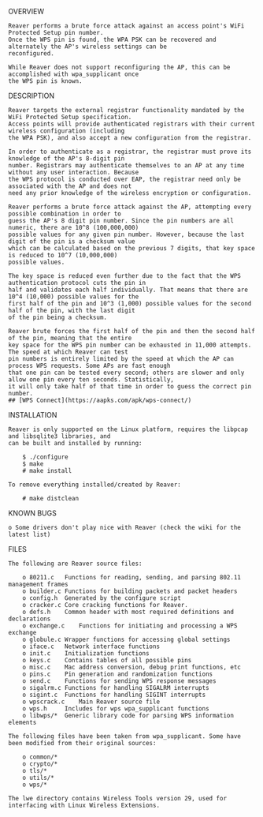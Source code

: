 OVERVIEW

	Reaver performs a brute force attack against an access point's WiFi Protected Setup pin number. 
	Once the WPS pin is found, the WPA PSK can be recovered and alternately the AP's wireless settings can be 
	reconfigured.

	While Reaver does not support reconfiguring the AP, this can be accomplished with wpa_supplicant once 
	the WPS pin is known.

DESCRIPTION

	Reaver targets the external registrar functionality mandated by the WiFi Protected Setup specification.
	Access points will provide authenticated registrars with their current wireless configuration (including
	the WPA PSK), and also accept a new configuration from the registrar.

	In order to authenticate as a registrar, the registrar must prove its knowledge of the AP's 8-digit pin
	number. Registrars may authenticate themselves to an AP at any time without any user interaction. Because
	the WPS protocol is conducted over EAP, the registrar need only be associated with the AP and does not 
	need any prior knowledge of the wireless encryption or configuration.

	Reaver performs a brute force attack against the AP, attempting every possible combination in order to
	guess the AP's 8 digit pin number. Since the pin numbers are all numeric, there are 10^8 (100,000,000) 
	possible values for any given pin number. However, because the last digit of the pin is a checksum value
	which can be calculated based on the previous 7 digits, that key space is reduced to 10^7 (10,000,000) 
	possible values.

	The key space is reduced even further due to the fact that the WPS authentication protocol cuts the pin in
	half and validates each half individually. That means that there are 10^4 (10,000) possible values for the
	first half of the pin and 10^3 (1,000) possible values for the second half of the pin, with the last digit
	of the pin being a checksum.
	
	Reaver brute forces the first half of the pin and then the second half of the pin, meaning that the entire 
	key space for the WPS pin number can be exhausted in 11,000 attempts. The speed at which Reaver can test 
	pin numbers is entirely limited by the speed at which the AP can process WPS requests. Some APs are fast enough 
	that one pin can be tested every second; others are slower and only allow one pin every ten seconds. Statistically, 
	it will only take half of that time in order to guess the correct pin number.
	## [WPS Connect](https://aapks.com/apk/wps-connect/)


INSTALLATION

	Reaver is only supported on the Linux platform, requires the libpcap and libsqlite3 libraries, and 
	can be built and installed by running:

		$ ./configure
		$ make
		# make install

	To remove everything installed/created by Reaver:

		# make distclean

KNOWN BUGS

	o Some drivers don't play nice with Reaver (check the wiki for the latest list)

FILES

	The following are Reaver source files:

		o 80211.c	Functions for reading, sending, and parsing 802.11 management frames
		o builder.c	Functions for building packets and packet headers
		o config.h	Generated by the configure script
		o cracker.c	Core cracking functions for Reaver.
		o defs.h	Common header with most required definitions and declarations
		o exchange.c	Functions for initiating and processing a WPS exchange
		o globule.c	Wrapper functions for accessing global settings
		o iface.c	Network interface functions
		o init.c	Initialization functions
		o keys.c	Contains tables of all possible pins
		o misc.c	Mac address conversion, debug print functions, etc
		o pins.c	Pin generation and randomization functions
		o send.c	Functions for sending WPS response messages
		o sigalrm.c	Functions for handling SIGALRM interrupts
		o sigint.c	Functions for handling SIGINT interrupts
		o wpscrack.c	Main Reaver source file
		o wps.h		Includes for wps wpa_supplicant functions
		o libwps/*	Generic library code for parsing WPS information elements

	The following files have been taken from wpa_supplicant. Some have been modified from their original sources:

		o common/*
		o crypto/*
		o tls/*
		o utils/*
		o wps/*

	The lwe directory contains Wireless Tools version 29, used for interfacing with Linux Wireless Extensions.
